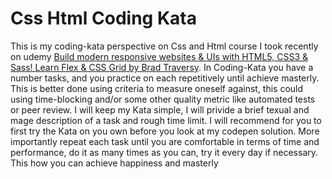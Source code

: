 # Css Html Coding Kata 

This is my coding-kata perspective on Css and Html course I took recently on udemy [Build modern responsive websites & UIs with HTML5, CSS3 & Sass! Learn Flex & CSS Grid by Brad Traversy](https://www.udemy.com/course/modern-html-css-from-the-beginning/). In Coding-Kata you have a number tasks, and you practice on each repetitively until achieve masterly. This is better done using criteria to measure oneself against, this could using time-blocking and/or some other quality metric like automated tests or peer review. I will keep my Kata simple, I will privide a brief texual and mage description of a task and rough time limit. I will recommend for you to first try the Kata on you own before you look at my codepen solution. More importantly repeat each task until you are comfortable in terms of time and performance, do it as many times as you can, try it every day if necessary. This how you can achieve happiness and masterly



